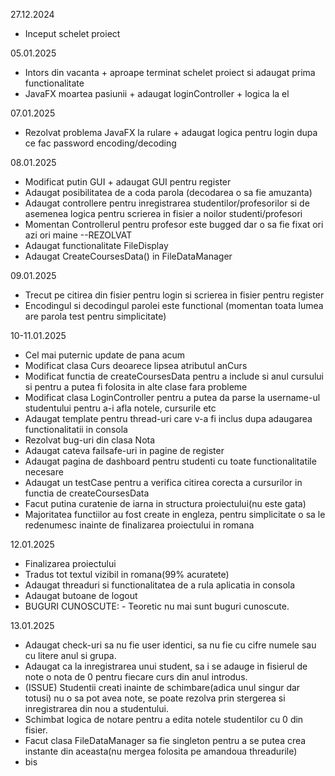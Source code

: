27.12.2024
*  Inceput schelet proiect

05.01.2025
*  Intors din vacanta + aproape terminat schelet proiect si adaugat prima functionalitate
*  JavaFX moartea pasiunii + adaugat loginController + logica la el

07.01.2025
* Rezolvat problema JavaFX la rulare + adaugat logica pentru login dupa ce fac password encoding/decoding

08.01.2025
* Modificat putin GUI + adaugat GUI pentru register
* Adaugat posibilitatea de a coda parola (decodarea o sa fie amuzanta)
* Adaugat controllere pentru inregistrarea studentilor/profesorilor si de asemenea logica pentru scrierea in fisier a noilor studenti/profesori
* Momentan Controllerul pentru profesor este bugged dar o sa fie fixat ori azi ori maine --REZOLVAT
* Adaugat functionalitate FileDisplay
* Adaugat CreateCoursesData() in FileDataManager

09.01.2025
* Trecut pe citirea din fisier pentru login si scrierea in fisier pentru register
* Encodingul si decodingul parolei este functional (momentan toata lumea are parola test pentru simplicitate)

10-11.01.2025
* Cel mai puternic update de pana acum
* Modificat clasa Curs deoarece lipsea atributul anCurs
* Modificat functia de createCoursesData pentru a include si anul cursului si pentru a putea fi folosita in alte clase fara probleme
* Modificat clasa LoginController pentru a putea da parse la username-ul studentului pentru a-i afla notele, cursurile etc
* Adaugat template pentru thread-uri care v-a fi inclus dupa adaugarea functionalitatii in consola
* Rezolvat bug-uri din clasa Nota
* Adaugat cateva failsafe-uri in pagine de register
* Adaugat pagina de dashboard pentru studenti cu toate functionalitatile necesare
* Adaugat un testCase pentru a verifica citirea corecta a cursurilor in functia de createCoursesData
* Facut putina curatenie de iarna in structura proiectului(nu este gata)
* Majoritatea functiilor au fost create in engleza, pentru simplicitate o sa le redenumesc inainte de finalizarea proiectului in romana

12.01.2025
* Finalizarea proiectului
* Tradus tot textul vizibil in romana(99% acuratete)
* Adaugat threaduri si functionalitatea de a rula aplicatia in consola
* Adaugat butoane de logout
* BUGURI CUNOSCUTE: - Teoretic nu mai sunt buguri cunoscute.

13.01.2025
* Adaugat check-uri sa nu fie user identici, sa nu fie cu cifre numele sau cu litere anul si grupa.
* Adaugat ca la inregistrarea unui student, sa i se adauge in fisierul de note o nota de 0 pentru fiecare curs din anul introdus.
* (ISSUE) Studentii creati inainte de schimbare(adica unul singur dar totusi) nu o sa pot avea note, se poate rezolva prin stergerea si inregistrarea din nou a studentului.
* Schimbat logica de notare pentru a edita notele studentilor cu 0 din fisier.
* Facut clasa FileDataManager sa fie singleton pentru a se putea crea instante din aceasta(nu mergea folosita pe amandoua threadurile)
* bis
